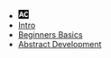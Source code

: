 <!-- docs/_sidebar.md -->

* [![AC](assets/ac-logo-sm.png "Abstract Code")](README.md)
* [Intro](README.md)
* [Beginners Basics](BASICS.md)
* [Abstract Development](ABSTRACTION.md)

<!--

* [About Abstract Code](ABSTRACT-CODE.md)

* [Language Guide](LANGUAGE-GUIDE.md)
* [Build something](DOCUMENTATION.md)

* [About](ABOUT.md)
-->